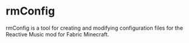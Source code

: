 # rmConfig
rmConfig is a tool for creating and modifying configuration files for the Reactive Music mod for Fabric Minecraft.
